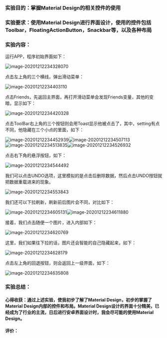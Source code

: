 ### 实验目的：掌握Material Design的相关控件的使用

### 实验要求：使用Material Design进行界面设计，使用的控件包括Toolbar，FloatingActionButton，Snackbar等，以及各种布局

### 实验内容：

运行APP，程序初始界面如下：

![image-20201212234328070](work_12.assets/image-20201212234328070.png)

点击左上角的三个横线，弹出滑动菜单：

![image-20201212234403110](work_12.assets/image-20201212234403110.png)

点击Friends，先返回主界面，再打开滑动菜单会发现Friends变量，其他的变暗，显示如下：

![image-20201212234420328](work_12.assets/image-20201212234420328.png)

点击ToolBar右上角的三个按钮则会用Toast显示他被点击了，其中，setting有点不同，他隐藏在三个小点的里面，如下：

![image-20201212234452939](work_12.assets/image-20201212234452939.png)![image-20201212234507113](work_12.assets/image-20201212234507113.png)![image-20201212234513835](work_12.assets/image-20201212234513835.png)![image-20201212234526932](work_12.assets/image-20201212234526932.png)

点击右下角的悬浮按钮，如下：

![image-20201212234544492](work_12.assets/image-20201212234544492.png)

我们可以点击UNDO选项，这里模拟的是点击后删除数据，然后点击UNDO按钮就把数据重载进来的现象。

![image-20201212234553843](work_12.assets/image-20201212234553843.png)

我们还可以下拉刷新，刷新前后图片会不同，对比如下：

![image-20201212234605131](work_12.assets/image-20201212234605131.png)![image-20201212234611880](work_12.assets/image-20201212234611880.png)

接着，我们点击随便一个图片，进入内部如下：

![image-20201212234620769](work_12.assets/image-20201212234620769.png)

这里，我们如果往下拉的话，图片还会智能的自己隐藏起来，如下：

![image-20201212234628179](work_12.assets/image-20201212234628179.png)

点击左上角的回退按钮，则会返回上一级界面，如下：

![image-20201212234635808](work_12.assets/image-20201212234635808.png)

### 实验总结：

#### 心得收获：通过上述实验，使我初步了解了Material Design，初步的掌握了Material Design内部的控件和布局。Material Design设计的界面十分精美，已经成为了行业的主流，日后进行安卓界面设计时，我会尽可能的使用Material Design。

#### 评价：
